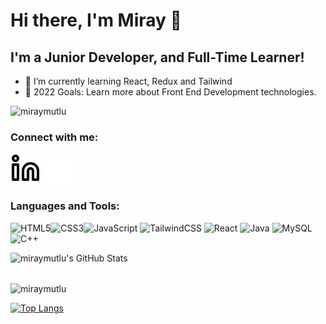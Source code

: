 # Hi there, I'm Miray 👋

## I'm a Junior Developer, and Full-Time Learner!

- 🌱 I’m currently learning React, Redux and Tailwind
- 🥅 2022 Goals: Learn more about Front End Development technologies.

<p align="left"> <img src="https://komarev.com/ghpvc/?username=miraymutlu&label=Profile%20views&color=blueviolet&style=flat" alt="miraymutlu" /> </p>

### Connect with me:

[![website](./img/linkedin-light.svg)](https://www.linkedin.com/in/miray-mutlu#gh-light-mode-only)
[![website](./img/linkedin-dark.svg)](https://www.linkedin.com/in/miray-mutlu#gh-dark-mode-only)
&nbsp;&nbsp;

### Languages and Tools:

 ![HTML5](https://img.shields.io/badge/html5-%23E34F26.svg?style=for-the-badge&logo=html5&logoColor=white)![CSS3](https://img.shields.io/badge/css3-%231572B6.svg?style=for-the-badge&logo=css3&logoColor=white)![JavaScript](https://img.shields.io/badge/javascript-%23323330.svg?style=for-the-badge&logo=javascript&logoColor=%23F7DF1E) ![TailwindCSS](https://img.shields.io/badge/Tailwind_CSS-38B2AC?style=for-the-badge&logo=tailwind-css&logoColor=white) ![React](https://img.shields.io/badge/react-%2320232a.svg?style=for-the-badge&logo=react&logoColor=%2361DAFB) ![Java](https://img.shields.io/badge/java-%23ED8B00.svg?style=for-the-badge&logo=java&logoColor=white) ![MySQL](https://img.shields.io/badge/mysql-%2300f.svg?style=for-the-badge&logo=mysql&logoColor=white) ![C++](https://img.shields.io/badge/C%2B%2B-00599C?style=for-the-badge&logo=c%2B%2B&logoColor=white)

<img align="left" alt="miraymutlu's GitHub Stats" src="https://github-readme-stats.vercel.app/api?username=miraymutlu&show_icons=true&hide_border=false&title_color=ff652f&icon_color=FFE400&bg_color=09131B&text_color=ffffff&border_color=0c1a25" />

<br />
<br />

<p><img align="center" src="https://github-readme-streak-stats.herokuapp.com/?user=miraymutlu&" alt="miraymutlu" /></p>

[![Top Langs](https://github-readme-stats.vercel.app/api/top-langs/?username=miraymutlu&layout=compact)](https://github.com/anuraghazra/github-readme-stats)

[linkedin]: https://www.linkedin.com/in/miray-mutlu
